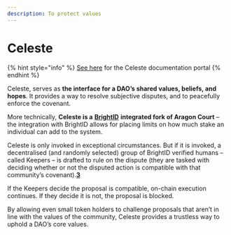 ```yaml
---
description: To protect values
---
```


# Celeste

{% hint style="info" %}
[See here](https://1hive.gitbook.io/celeste/) for the Celeste documentation portal
{% endhint %}

Celeste, serves as **the interface for a DAO’s shared values, beliefs, and hopes**. It provides a way to resolve subjective disputes, and to peacefully enforce the covenant.

More technically, **Celeste is a** [**BrightID**](https://www.brightid.org/) **integrated fork of Aragon Court** – the integration with BrightID allows for placing limits on how much stake an individual can add to the system.

Celeste is only invoked in exceptional circumstances. But if it is invoked, a decentralised \(and randomly selected\) group of BrightID verified humans – called Keepers – is drafted to rule on the dispute \(they are tasked with deciding whether or not the disputed action is compatible with that community’s covenant\).[**3**](garden-framework.md#notes)

If the Keepers decide the proposal is compatible, on-chain execution continues. If they decide it is not, the proposal is blocked.

By allowing even small token holders to challenge proposals that aren’t in line with the values of the community, Celeste provides a trustless way to uphold a DAO’s core values.

